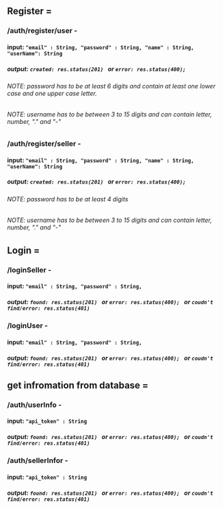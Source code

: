 ## Register = 

###   /auth/register/user -
####  input: ``` "email" : String, "password" : String, "name" : String, "userName": String ```
##### output: ```created: res.status(201) ``` or ```error: res.status(400); ```
###### NOTE: password has to be at least 6 digits and contain at least one lower case and one upper case letter.
###### NOTE: username has to be between 3 to 15 digits and can contain letter, number, "." and "-"

###   /auth/register/seller -
####  input: ``` "email" : String, "password" : String, "name" : String, "userName": String ```
##### output: ```created: res.status(201) ``` or ```error: res.status(400); ```
###### NOTE: password has to be at least 4 digits
###### NOTE: username has to be between 3 to 15 digits and can contain letter, number, "." and "-"


## Login = 

###   /loginSeller -
####  input: ``` "email" : String, "password" : String, ```
##### output: ```found: res.status(201) ``` or ```error: res.status(400); ``` or ``` coudn't find/error: res.status(401) ```

###   /loginUser -
####  input: ``` "email" : String, "password" : String, ```
##### output: ```found: res.status(201) ``` or ```error: res.status(400); ``` or ``` coudn't find/error: res.status(401) ```

## get infromation from database =

###   /auth/userInfo - 
####  input: ``` "api_token" : String ```
##### output: ```found: res.status(201) ``` or ```error: res.status(400); ``` or ``` coudn't find/error: res.status(401) ```

###   /auth/sellerInfor - 
####  input: ``` "api_token" : String ```
##### output: ```found: res.status(201) ``` or ```error: res.status(400); ``` or ``` coudn't find/error: res.status(401) ```
